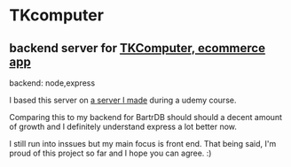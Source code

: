 # TKcomputer

## backend server for [TKComputer, ecommerce app](https://github.com/trevorkirpaul/TKcomputers)

backend: node,express

I based this server on [a server I made](https://github.com/trevorkirpaul/boilerplate--express-api-auth) during a udemy course.

Comparing this to my backend for BartrDB should should a decent amount of growth and I definitely understand express a lot better now.

I still run into inssues but my main focus is front end. That being said, I'm proud of this project so far and I hope you can agree. :)